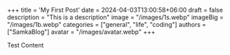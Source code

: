 +++
title = 'My First Post'
date = 2024-04-03T13:00:58+06:00
draft = false
description = "This is a description"
image = "/images/1s.webp"
imageBig = "/images/1b.webp"
categories = ["general", "life", "coding"]
authors = ["SamkaBlog"]
avatar = "/images/avatar.webp"
+++

Test Content